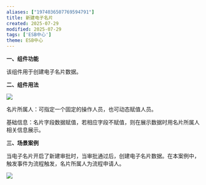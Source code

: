 ```yaml
---
aliases: ["1974036507769594791"]
title: 新建电子名片
created: 2025-07-29
modified: 2025-07-29
tags: ['ESB中心']
theme: ESB中心
---
```


**一、组件功能**

该组件用于创建电子名片数据。

**二、组件用法**

![](https://myhelpdoc.oss-cn-heyuan.aliyuncs.com/mdimages/ee11dee33f95cf182dab50739f1dfc27.jpg)

名片所属人：可指定一个固定的操作人员，也可动态赋值人员。

基础信息：名片字段数据赋值，若相应字段不赋值，则在展示数据时用名片所属人相关信息展示。

**三、场景案例**

当电子名片开启了新建审批时，当审批通过后，创建电子名片数据。在本案例中，触发事件为流程触发，名片所属人为流程申请人。

![](https://myhelpdoc.oss-cn-heyuan.aliyuncs.com/mdimages/2c3971245417c57e247b325030c341ee.jpg)

